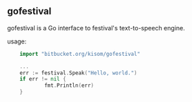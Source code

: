 ## gofestival

gofestival is a Go interface to festival's text-to-speech engine.

usage:
```go
    import "bitbucket.org/kisom/gofestival"

    ...
    err := festival.Speak("Hello, world.")
    if err != nil {
            fmt.Println(err)
    }
```

